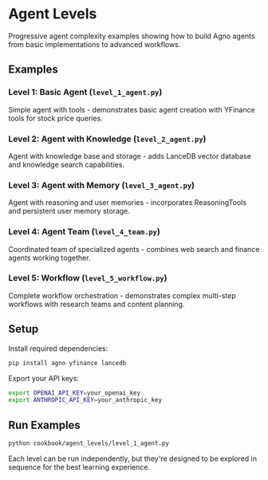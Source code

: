 # Agent Levels 

Progressive agent complexity examples showing how to build Agno agents from basic implementations to advanced workflows.

## Examples

### Level 1: Basic Agent (`level_1_agent.py`)
Simple agent with tools - demonstrates basic agent creation with YFinance tools for stock price queries.

### Level 2: Agent with Knowledge (`level_2_agent.py`) 
Agent with knowledge base and storage - adds LanceDB vector database and knowledge search capabilities.

### Level 3: Agent with Memory (`level_3_agent.py`)
Agent with reasoning and user memories - incorporates ReasoningTools and persistent user memory storage.

### Level 4: Agent Team (`level_4_team.py`)
Coordinated team of specialized agents - combines web search and finance agents working together.

### Level 5: Workflow (`level_5_workflow.py`)
Complete workflow orchestration - demonstrates complex multi-step workflows with research teams and content planning.

## Setup

Install required dependencies:

```bash
pip install agno yfinance lancedb
```

Export your API keys:

```bash
export OPENAI_API_KEY=your_openai_key
export ANTHROPIC_API_KEY=your_anthropic_key
```

## Run Examples

```bash
python cookbook/agent_levels/level_1_agent.py
```

Each level can be run independently, but they're designed to be explored in sequence for the best learning experience.